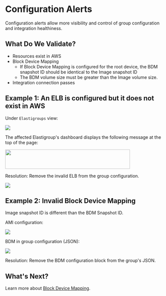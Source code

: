# Configuration Alerts

Configuration alerts allow more visibility and control of group configuration and integration healthiness.

## What Do We Validate?

- Resources exist in AWS
- Block Device Mapping
  - If Block Device Mapping is configured for the root device, the BDM snapshot ID should be identical to the Image snapshot ID
  - The BDM volume size must be greater than the Image volume size.
- Integration connection passes

## Example 1: An ELB is configured but it does not exist in AWS

Under `Elastigroups` view:

<img src="/elastigroup/_media/corefeatures-config-alerts-01.png" />

The affected Elastigroup's dashboard displays the following message at the top of the page:

<img src="/elastigroup/_media/corefeatures-config-alerts-02.png" width="400" height="62" />

Resolution: Remove the invalid ELB from the group configuration.

<img src="/elastigroup/_media/corefeatures-config-alerts-03.png" />

## Example 2: Invalid Block Device Mapping

Image snapshot ID is different than the BDM Snapshot ID.

AMI configuration:

<img src="/elastigroup/_media/corefeatures-config-alerts-04.png" />

BDM in group configuration (JSON):

<img src="/elastigroup/_media/corefeatures-config-alerts-05.png" />

Resolution: Remove the BDM configuration block from the group's JSON.

## What's Next?

Learn more about [Block Device Mapping](elastigroup/features/compute/block-device-mapping.md).
